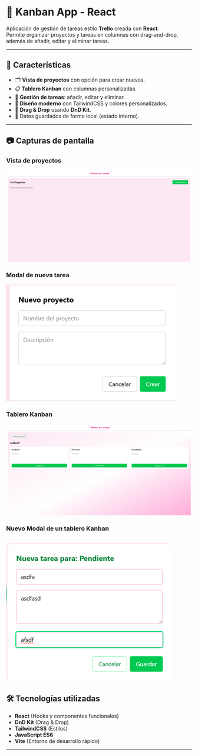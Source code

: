 # 📌 Kanban App - React

Aplicación de gestión de tareas estilo **Trello** creada con **React**.  
Permite organizar proyectos y tareas en columnas con drag-and-drop, además de añadir, editar y eliminar tareas.

---

## 🚀 Características

- 🗂 **Vista de proyectos** con opción para crear nuevos.
- 📋 **Tablero Kanban** con columnas personalizadas.
- 🎯 **Gestión de tareas**: añadir, editar y eliminar.
- 🎨 **Diseño moderno** con TailwindCSS y colores personalizados.
- 🔄 **Drag & Drop** usando **DnD Kit**.
- 💾 Datos guardados de forma local (estado interno).

---

## 📷 Capturas de pantalla

### Vista de proyectos
![Vista de proyectos](./imagenes/primera.png)

### Modal de nueva tarea
![Modal nueva tarea](./imagenes/segunda.png)

### Tablero Kanban
![Tablero Kanban](./imagenes/tercera.png)

### Nuevo Modal de un tablero Kanban
![Tablero Kanban](./imagenes/cuarta.png)
---

## 🛠️ Tecnologías utilizadas

- **React** (Hooks y componentes funcionales)
- **DnD Kit** (Drag & Drop)
- **TailwindCSS** (Estilos)
- **JavaScript ES6**
- **Vite** (Entorno de desarrollo rápido)

---

